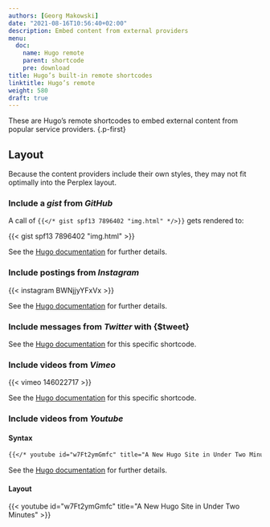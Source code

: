 ```yaml
---
authors: [Georg Makowski]
date: "2021-08-16T10:56:40+02:00"
description: Embed content from external providers
menu:
  doc:
    name: Hugo remote 
    parent: shortcode
    pre: download
title: Hugo’s built-in remote shortcodes
linktitle: Hugo’s remote
weight: 580
draft: true
---
```


These are Hugo’s remote shortcodes to embed external content from popular service providers.
{.p-first} <!--more-->

## Layout

Because the content providers include their own styles, they may not fit optimally into the Perplex layout.

### Include a _gist_ from _GitHub_

A call of `{{</* gist spf13 7896402 "img.html" */>}}` gets rendered to:

{{< gist spf13 7896402 "img.html" >}}

See the [Hugo documentation](https://gohugo.io/content-management/shortcodes#gist) for further details.

### Include postings from _Instagram_

{{< instagram BWNjjyYFxVx >}}

See the [Hugo documentation](https://gohugo.io/content-management/shortcodes#instagram) for further details.

### Include messages from _Twitter_ with {$tweet}

See the [Hugo documentation](https://gohugo.io/content-management/shortcodes#tweet) for this specific shortcode.

### Include videos from _Vimeo_

{{< vimeo 146022717 >}}

See the [Hugo documentation](https://gohugo.io/content-management/shortcodes#vimeo) for this specific shortcode.

### Include videos from _Youtube_

#### Syntax

```md
{{</* youtube id="w7Ft2ymGmfc" title="A New Hugo Site in Under Two Minutes" */>}}
```

See the [Hugo documentation](https://gohugo.io/content-management/shortcodes#youtube) for further details.

#### Layout

{{< youtube id="w7Ft2ymGmfc" title="A New Hugo Site in Under Two Minutes" >}}
